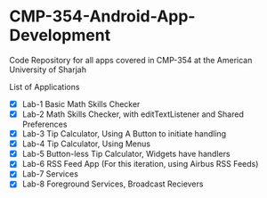 # CMP-354-Android-App-Development
Code Repository for all apps covered in CMP-354 at the American University of Sharjah

List of Applications 
- [X] Lab-1 Basic Math Skills Checker
- [X] Lab-2 Math Skills Checker, with editTextListener and Shared Preferences
- [X] Lab-3 Tip Calculator, Using A Button to initiate handling
- [X] Lab-4 Tip Calculator, Using Menus
- [X] Lab-5 Button-less Tip Calculator, Widgets have handlers
- [X] Lab-6 RSS Feed App (For this iteration, using Airbus RSS Feeds) 
- [X] Lab-7 Services
- [X] Lab-8 Foreground Services, Broadcast Recievers
